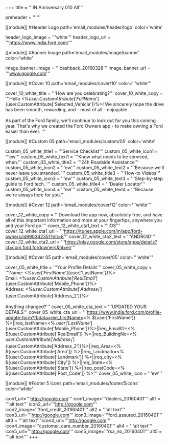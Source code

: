 +++
title = '''IN Anniversary 010 All'''


preheader = ''''''

[[module]] #Header Logo
path='email_modules/header/logo'
color='white'

  header_logo_image = '''white'''
  header_logo_url = '''https://www.india.ford.com/'''

[[module]] #Banner Image
path='email_modules/image/banner'
color='white'

  image_banner_image = '''cashback_20160328'''
  image_banner_url = '''www.google.com'''

[[module]] #Cover 10
path='email_modules/cover/10'
color='''white'''
 
  cover_10_white_title = '''How are you celebrating?'''
  cover_10_white_copy = '''Hello <%${user.CustomAttribute['FullName']}%><br/><br/>It has been nearly one year for you and your Ford <%${user.CustomAttribute['Selected_Vehicle']}%>! We sincerely hope the drive has been smooth, rewarding, and - most of all - enjoyable.<br/><br/>As part of the Ford family, we'll continue to look out for you this coming year. That's why we created the Ford Owners app - to make owning a Ford easier than ever.  '''
  
[[module]] #Custom 05
path='email_modules/custom/05'
color='white'

  custom_05_white_title1 = '''Service Checklist'''
  custom_05_white_icon1 = '''ew'''
  custom_05_white_text1 = '''Know what needs to be serviced, when.'''
  custom_05_white_title2 = '''24h Roadside Assistance'''
  custom_05_white_icon2 = '''ew'''
  custom_05_white_text2 = '''Because we'll never leave you stranded. 	'''
  custom_05_white_title3 = '''How-to Videos'''
  custom_05_white_icon3 = '''ew'''
  custom_05_white_text3 = '''Step-by-step guide to Ford tech. '''
  custom_05_white_title4 = '''Dealer Locator'''
  custom_05_white_icon4 = '''ew'''
  custom_05_white_text4 = '''Because we're always here for you.'''

[[module]] #Cover 12
path='email_modules/cover/12'
color='''white'''

  cover_12_white_copy = '''Download the app now, absolutely free, and have all of this important information and more at your fingertips, anywhere you and your Ford go.'''
  cover_12_white_cta1_text = '''iOS'''
  cover_12_white_cta1_url = '''https://itunes.apple.com/in/app/ford-owners/id990342351?mt=8'''
  cover_12_white_cta2_text = '''ANDROID'''
  cover_12_white_cta2_url = '''https://play.google.com/store/apps/details?id=com.ford.fordowners&hl=en'''

[[module]] #Cover 05
path='email_modules/cover/05'
color='''white'''

  cover_05_white_title = '''Your Profile Details'''
  cover_05_white_copy = '''Name&#58; <%${user['FirstName']}%> <%${user['LastName']}%><br>Email&#58; <%${user.CustomAttribute['RealEmail']}%><br>Phone&#58; <%${user.CustomAttribute['Mobile_Phone']}%><br>Address&#58; <%${user.CustomAttribute['Address_1']}%> <%${user.CustomAttribute['Address_2']}%><br><br>Anything changed?'''
  cover_05_white_cta_text = '''UPDATED YOUR DETAILS'''
  cover_05_white_cta_url = '''https://www.india.ford.com/profile-update-form?fbdata=req_firstName=<% ${user['FirstName']} %>||req_lastName=<% ${user['LastName']} %>||req_mobileNumber=<%${user.CustomAttribute['Mobile_Phone']}%>||req_EmailID=<% ${user.CustomAttribute['RealEmail']} %>||req_BuildingNo=<% ${user.CustomAttribute['Address_1']} %>||req_StreetRoad=<%${user.CustomAttribute['Address_2']}%>||req_Area=<% ${user.CustomAttribute['Area']} %>||req_Landmark=<% ${user.CustomAttribute['Landmark']} %>||req_city=<% ${user.CustomAttribute['City']} %>||req_State=<% ${user.CustomAttribute['State']} %>||req_postCode=<% ${user.CustomAttribute['Post_Code']} %>'''
  cover_05_white_icon = '''ew'''

[[module]] #Footer 5 Icons
path='email_modules/footer/5icons'
color='white'

  icon1_url='''http://google.com'''
  icon1_image='''dealers_20160401'''
  alt1 = '''alt text'''
  icon2_url='''http://google.com'''
  icon2_image='''ford_credit_20160401'''
  alt2 = '''alt text'''
  icon3_url='''http://google.com'''
  icon3_image='''ford_assured_20160401'''
  alt3 = '''alt text'''
  icon4_url='''http://google.com'''
  icon4_image='''customer_care_number_20160401'''
  alt4 = '''alt text'''
  icon5_url='''http://google.com'''
  icon5_image='''rsa_no_20160401'''
  alt5 = '''alt text'''
+++